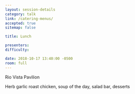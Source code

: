 ```yaml
---
layout: session-details
category: talk
link: /catering-menus/
accepted: true
sitemap: false

title: Lunch

presenters:
difficulty:

date: 2018-10-17 13:40:00 -0500
room: full
---
```

Rio Vista Pavilion

Herb garlic roast chicken, soup of the day, salad bar, desserts
